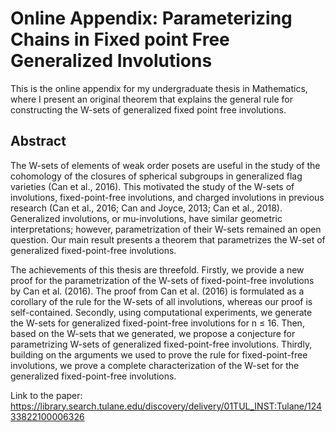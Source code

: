 # Online Appendix: Parameterizing Chains in Fixed point Free Generalized Involutions
This is the online appendix for my undergraduate thesis in Mathematics, where I present an original theorem that explains the general rule for constructing the W-sets of generalized fixed point free involutions. 

## Abstract
The W-sets of elements of weak order posets are useful in the study of the cohomology of the closures of spherical subgroups in generalized flag varieties (Can et al., 2016). This motivated the study of the  W-sets of involutions, fixed-point-free involutions, and charged involutions in previous research (Can et al., 2016; Can and Joyce, 2013; Can et al., 2018). Generalized involutions, or mu-involutions, have similar geometric interpretations; however, parametrization of their W-sets remained an open question. Our main result presents a theorem that parametrizes the W-set of generalized fixed-point-free involutions.

The achievements of this thesis are threefold. Firstly, we provide a new proof for the parametrization of the W-sets of fixed-point-free involutions by Can et al. (2016). The proof from Can et al. (2016) is formulated as a corollary of the rule for the W-sets of all involutions, whereas our proof is self-contained. Secondly, using computational experiments, we generate the W-sets for generalized fixed-point-free involutions for n ≤ 16. Then, based on the W-sets that we generated, we propose a conjecture for parametrizing W-sets of generalized fixed-point-free involutions. Thirdly, building on the arguments we used to prove the rule for fixed-point-free involutions, we prove a complete characterization of the W-set for the generalized fixed-point-free involutions. <br>

Link to the paper: https://library.search.tulane.edu/discovery/delivery/01TUL_INST:Tulane/12433822100006326
